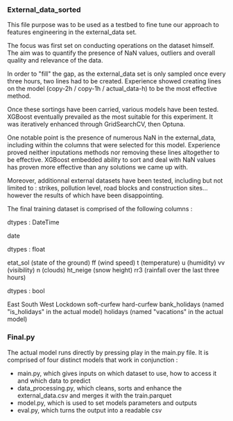 ### External_data_sorted

This file purpose was to be used as a testbed to fine tune our approach to features engineering in the external_data set.

The focus was first set on conducting operations on the dataset himself. The aim was to quantify the presence of NaN values, outliers and overall quality and relevance of the data.

In order to "fill" the gap, as the external_data set is only sampled once every three hours, two lines had to be created. Experience showed creating lines on the model (copy-2h / copy-1h / actual_data-h) to be the most effective method.

Once these sortings have been carried, various models have been tested. XGBoost eventually prevailed as the most suitable for this experiment. It was iteratively enhanced through GridSearchCV, then Optuna.

One notable point is the presence of numerous NaN in the external_data, including within the columns that were selected for this model. Experience proved  neither inputations methods nor removing these lines altogether to be effective. XGBoost embedded ability to sort and deal with NaN values has proven more effective than any solutions we came up with.

Moreover, additionnal external datasets have been tested, including but not limited to : strikes, pollution level, road blocks and construction sites... however the results of which have been disappointing.

The final training dataset is comprised of the following columns :

dtypes : DateTime

date

dtypes : float

etat_sol (state of the ground)
ff (wind speed)
t (temperature)
u (humidity)
vv (visibility)
n (clouds)
ht_neige (snow height)
rr3 (rainfall over the last three hours)

dtypes : bool

East
South
West
Lockdown
soft-curfew
hard-curfew
bank_holidays (named "is_holidays" in the actual model)
holidays (named "vacations" in the actual model)

### Final.py

The actual model runs directly by pressing play in the main.py file. It is comprised of four distinct models that work in conjunction :

- main.py, which gives inputs on which dataset to use, how to access it and which data to predict
- data_processing.py, which cleans, sorts and enhance the external_data.csv and merges it with the train.parquet
- model.py, which is used to set models parameters and outputs
- eval.py, which turns the output into a readable csv
